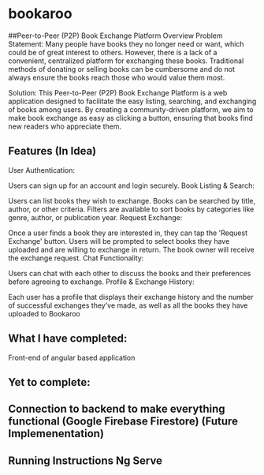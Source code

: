 # bookaroo


##Peer-to-Peer (P2P) Book Exchange Platform
Overview
Problem Statement: Many people have books they no longer need or want, which could be of great interest to others. However, there is a lack of a convenient, centralized platform for exchanging these books. Traditional methods of donating or selling books can be cumbersome and do not always ensure the books reach those who would value them most.

Solution: This Peer-to-Peer (P2P) Book Exchange Platform is a web application designed to facilitate the easy listing, searching, and exchanging of books among users. By creating a community-driven platform, we aim to make book exchange as easy as clicking a button, ensuring that books find new readers who appreciate them.

## Features (In Idea)
User Authentication:

Users can sign up for an account and login securely.
Book Listing & Search:

Users can list books they wish to exchange.
Books can be searched by title, author, or other criteria.
Filters are available to sort books by categories like genre, author, or publication year.
Request Exchange:

Once a user finds a book they are interested in, they can tap the 'Request Exchange' button.
Users will be prompted to select books they have uploaded and are willing to exchange in return.
The book owner will receive the exchange request.
Chat Functionality:

Users can chat with each other to discuss the books and their preferences before agreeing to exchange.
Profile & Exchange History:

Each user has a profile that displays their exchange history and the number of successful exchanges they’ve made, as well as all the books they have uploaded to Bookaroo

## What I have completed:
Front-end of angular based application 

## Yet to complete:
## Connection to backend to make everything functional (Google Firebase Firestore) (Future Implemenentation)

## Running Instructions Ng Serve
